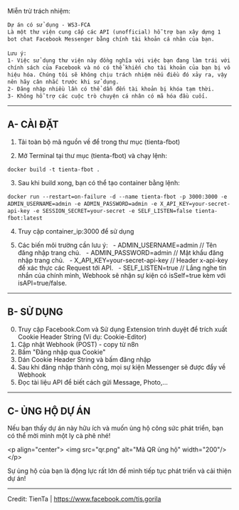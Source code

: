 Miễn trừ trách nhiệm:
```text
Dự án có sử dụng - WS3-FCA
Là một thư viện cung cấp các API (unofficial) hỗ trợ bạn xây dựng 1 bot chat Facebook Messenger bằng chính tài khoản cá nhân của bạn.

Lưu ý:
1- Việc sử dụng thư viện này đồng nghĩa với việc bạn đang làm trái với chính sách của Facebook và nó có thể khiến cho tài khoản của bạn bị vô hiệu hóa. Chúng tôi sẽ không chịu trách nhiệm nếu điều đó xảy ra, vậy nên hãy cân nhắc trước khi sử dụng.
2- Đăng nhập nhiều lần có thể dẫn đến tài khoản bị khóa tạm thời.
3- Không hỗ trợ các cuộc trò chuyện cá nhân có mã hóa đầu cuối.
````

-----

## A- CÀI ĐẶT

1.  Tải toàn bộ mã nguồn về để trong thư mục (tienta-fbot)

2.  Mở Terminal tại thư mục (tienta-fbot) và chạy lệnh:

<!-- end list -->

```cli
docker build -t tienta-fbot .
```

3.  Sau khi build xong, bạn có thể tạo container bằng lệnh:

<!-- end list -->

```cli
docker run --restart=on-failure -d --name tienta-fbot -p 3000:3000 -e ADMIN_USERNAME=admin -e ADMIN_PASSWORD=admin -e X_API_KEY=your-secret-api-key -e SESSION_SECRET=your-secret -e SELF_LISTEN=false tienta-fbot:latest
```

4.  Truy cập container\_ip:3000 để sử dụng

5.  Các biến môi trường cần lưu ý:
      - ADMIN\_USERNAME=admin // Tên đăng nhập trang chủ.
      - ADMIN\_PASSWORD=admin // Mật khẩu đăng nhập trang chủ.
      - X\_API\_KEY=your-secret-api-key // Header x-api-key để xác thực các Request tới API.
      - SELF\_LISTEN=true // Lắng nghe tin nhắn của chính mình, Webhook sẽ nhận sự kiện có isSelf=true kèm với isAPI=true/false.

-----

## B- SỬ DỤNG

0.  Truy cập Facebook.Com và Sử dụng Extension trình duyệt để trích xuất Cookie Header String (Ví dụ: Cookie-Editor)
1.  Cập nhật Webhook (POST) - copy từ n8n
2.  Bấm "Đăng nhập qua Cookie"
3.  Dán Cookie Header String và bấm đăng nhập
4.  Sau khi đăng nhập thành công, mọi sự kiện Messenger sẽ được đẩy về Webhook
5.  Đọc tài liệu API để biết cách gửi Message, Photo,...

-----

## C- ỦNG HỘ DỰ ÁN

Nếu bạn thấy dự án này hữu ích và muốn ủng hộ công sức phát triển, bạn có thể mời mình một ly cà phê nhé\!

\<p align="center"\>
\<img src="qr.png" alt="Mã QR ủng hộ" width="200"/\>
\</p\>

Sự ủng hộ của bạn là động lực rất lớn để mình tiếp tục phát triển và cải thiện dự án\!

-----

Credit: TienTa | https://www.facebook.com/tis.gorila

```
